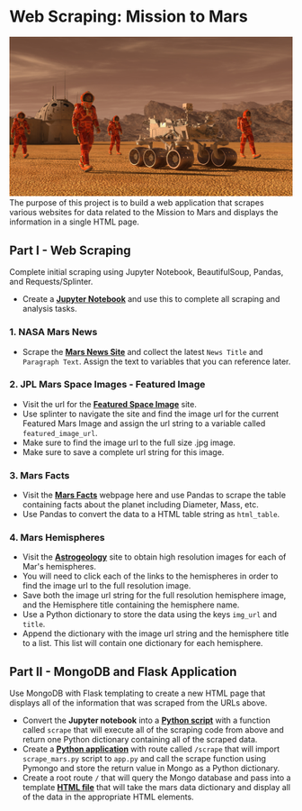 # Web Scraping: Mission to Mars
![Image](Images/mission_to_mars.png)
The purpose of this project is to build a web application that scrapes various websites for data related to the Mission to Mars and displays the information in a single HTML page.

## Part I - Web Scraping
Complete initial scraping using Jupyter Notebook, BeautifulSoup, Pandas, and Requests/Splinter.
* Create a [**Jupyter Notebook**](Missions_to_Mars/mission_to_mars.ipynb) and use this to complete all scraping and analysis tasks. 

### 1. NASA Mars News
* Scrape the [**Mars News Site**](https://redplanetscience.com/) and collect the latest `News Title` and `Paragraph Text`. Assign the text to variables that you can reference later.

### 2. JPL Mars Space Images - Featured Image
* Visit the url for the [**Featured Space Image**](https://spaceimages-mars.com/#) site.
* Use splinter to navigate the site and find the image url for the current Featured Mars Image and assign the url string to a variable called `featured_image_url`.
* Make sure to find the image url to the full size .jpg image.
* Make sure to save a complete url string for this image.

### 3. Mars Facts
* Visit the [**Mars Facts**](https://galaxyfacts-mars.com/) webpage here and use Pandas to scrape the table containing facts about the planet including Diameter, Mass, etc.
* Use Pandas to convert the data to a HTML table string as `html_table`.

### 4. Mars Hemispheres
* Visit the [**Astrogeology**](https://marshemispheres.com/) site to obtain high resolution images for each of Mar's hemispheres.
* You will need to click each of the links to the hemispheres in order to find the image url to the full resolution image.
* Save both the image url string for the full resolution hemisphere image, and the Hemisphere title containing the hemisphere name. 
* Use a Python dictionary to store the data using the keys `img_url` and `title`.
* Append the dictionary with the image url string and the hemisphere title to a list. This list will contain one dictionary for each hemisphere.

## Part II - MongoDB and Flask Application
Use MongoDB with Flask templating to create a new HTML page that displays all of the information that was scraped from the URLs above.
* Convert the **Jupyter notebook** into a [**Python script**](Missions_to_Mars/scrape_mars.py) with a function called `scrape` that will execute all of the scraping code from above and return one Python dictionary containing all of the scraped data.
* Create a [**Python application**](Missions_to_Mars/app.py) with route called `/scrape` that will import `scrape_mars.py` script to `app.py` and call the scrape function using Pymongo and store the return value in Mongo as a Python dictionary.
* Create a root route `/` that will query the Mongo database and pass into a template [**HTML file**](Missions_to_Mars/templates/index.html) that will take the mars data dictionary and display all of the data in the appropriate HTML elements. 
